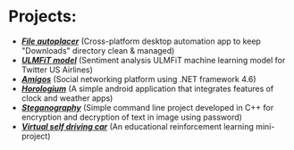 # Projects:

- ***[File autoplacer](https://github.com/apchavan/File-autoplacer)*** (Cross-platform desktop automation app to keep "Downloads" directory clean & managed)
- ***[ULMFiT model](https://github.com/apchavan/ULMFiT_Twitter)*** (Sentiment analysis ULMFiT machine learning model for Twitter US Airlines)
- ***[Amigos](https://github.com/apchavan/amigos)*** (Social networking platform using .NET framework 4.6)
- ***[Horologium](https://github.com/apchavan/horologium)*** (A simple android application that integrates features of clock and weather apps)
- ***[Steganography](https://github.com/apchavan/steganography)*** (Simple command line project developed in C++ for encryption and decryption of text in image using password)
- ***[Virtual self driving car](https://github.com/apchavan/virtual-self-driving-car)*** (An educational reinforcement learning mini-project)


